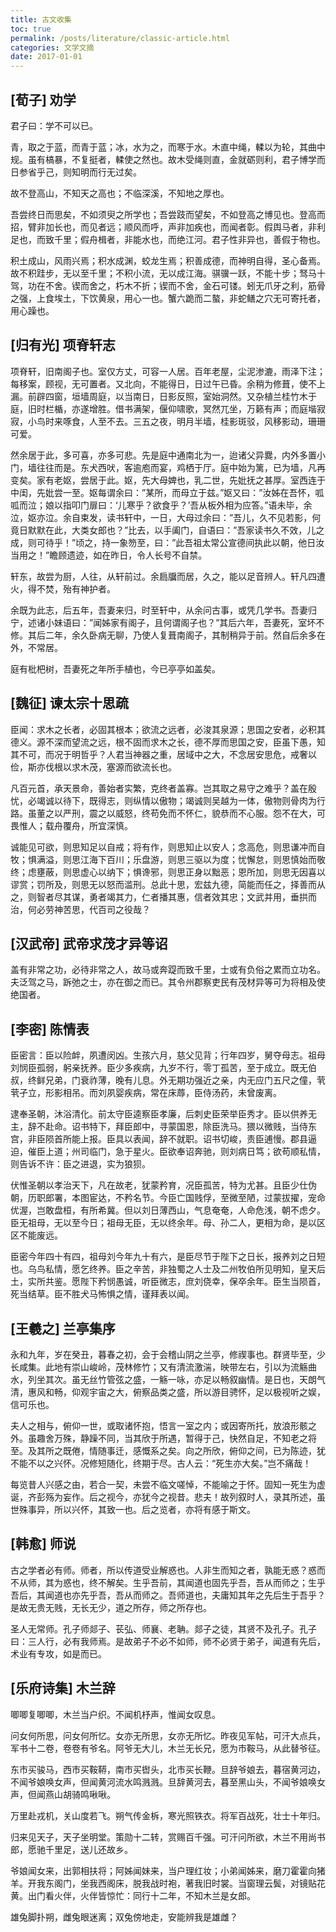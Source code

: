 ```yaml
---
title: 古文收集
toc: true
permalink: /posts/literature/classic-article.html
categories: 文学文摘
date: 2017-01-01
---
```


## [荀子] 劝学

君子曰：学不可以已。

青，取之于蓝，而青于蓝；冰，水为之，而寒于水。木直中绳，輮以为轮，其曲中规。虽有槁暴，不复挺者，輮使之然也。故木受绳则直，金就砺则利，君子博学而日参省乎己，则知明而行无过矣。

故不登高山，不知天之高也；不临深溪，不知地之厚也。

吾尝终日而思矣，不如须臾之所学也；吾尝跂而望矣，不如登高之博见也。登高而招，臂非加长也，而见者远；顺风而呼，声非加疾也，而闻者彰。假舆马者，非利足也，而致千里；假舟楫者，非能水也，而绝江河。君子性非异也，善假于物也。

积土成山，风雨兴焉；积水成渊，蛟龙生焉；积善成德，而神明自得，圣心备焉。故不积跬步，无以至千里；不积小流，无以成江海。骐骥一跃，不能十步；驽马十驾，功在不舍。锲而舍之，朽木不折；锲而不舍，金石可镂。蚓无爪牙之利，筋骨之强，上食埃土，下饮黄泉，用心一也。蟹六跪而二螯，非蛇鳝之穴无可寄托者，用心躁也。

## [归有光] 项脊轩志

项脊轩，旧南阁子也。室仅方丈，可容一人居。百年老屋，尘泥渗漉，雨泽下注；每移案，顾视，无可置者。又北向，不能得日，日过午已昏。余稍为修葺，使不上漏。前辟四窗，垣墙周庭，以当南日，日影反照，室始洞然。又杂植兰桂竹木于庭，旧时栏楯，亦遂增胜。借书满架，偃仰啸歌，冥然兀坐，万籁有声；而庭堦寂寂，小鸟时来啄食，人至不去。三五之夜，明月半墙，桂影斑驳，风移影动，珊珊可爱。

然余居于此，多可喜，亦多可悲。先是庭中通南北为一，迨诸父异爨，内外多置小门，墙往往而是。东犬西吠，客逾庖而宴，鸡栖于厅。庭中始为篱，已为墙，凡再变矣。家有老妪，尝居于此。妪，先大母婢也，乳二世，先妣抚之甚厚。室西连于中闺，先妣尝一至。妪每谓余曰：”某所，而母立于兹。”妪又曰：”汝姊在吾怀，呱呱而泣；娘以指叩门扉曰：‘儿寒乎？欲食乎？’吾从板外相为应答。”语未毕，余泣，妪亦泣。余自束发，读书轩中，一日，大母过余曰：”吾儿，久不见若影，何竟日默默在此，大类女郎也？”比去，以手阖门，自语曰：”吾家读书久不效，儿之成，则可待乎！”顷之，持一象笏至，曰：”此吾祖太常公宣德间执此以朝，他日汝当用之！”瞻顾遗迹，如在昨日，令人长号不自禁。

轩东，故尝为厨，人往，从轩前过。余扃牖而居，久之，能以足音辨人。轩凡四遭火，得不焚，殆有神护者。

余既为此志，后五年，吾妻来归，时至轩中，从余问古事，或凭几学书。吾妻归宁，述诸小妹语曰：”闻姊家有阁子，且何谓阁子也？”其后六年，吾妻死，室坏不修。其后二年，余久卧病无聊，乃使人复葺南阁子，其制稍异于前。然自后余多在外，不常居。

庭有枇杷树，吾妻死之年所手植也，今已亭亭如盖矣。

## [魏征] 谏太宗十思疏

臣闻：求木之长者，必固其根本；欲流之远者，必浚其泉源；思国之安者，必积其德义。源不深而望流之远，根不固而求木之长，德不厚而思国之安，臣虽下愚，知其不可，而况于明哲乎？人君当神器之重，居域中之大，不念居安思危，戒奢以俭，斯亦伐根以求木茂，塞源而欲流长也。

凡百元首，承天景命，善始者实繁，克终者盖寡。岂其取之易守之难乎？盖在殷忧，必竭诚以待下，既得志，则纵情以傲物；竭诚则吴越为一体，傲物则骨肉为行路。虽董之以严刑，震之以威怒，终苟免而不怀仁，貌恭而不心服。怨不在大，可畏惟人；载舟覆舟，所宜深慎。

诚能见可欲，则思知足以自戒；将有作，则思知止以安人；念高危，则思谦冲而自牧；惧满溢，则思江海下百川；乐盘游，则思三驱以为度；忧懈怠，则思慎始而敬终；虑壅蔽，则思虚心以纳下；惧谗邪，则思正身以黜恶；恩所加，则思无因喜以谬赏；罚所及，则思无以怒而滥刑。总此十思，宏兹九德，简能而任之，择善而从之，则智者尽其谋，勇者竭其力，仁者播其惠，信者效其忠；文武并用，垂拱而治，何必劳神苦思，代百司之役哉？

## [汉武帝] 武帝求茂才异等诏

盖有非常之功，必待非常之人，故马或奔踶而致千里，士或有负俗之累而立功名。夫泛驾之马，跅弛之士，亦在御之而已。其令州郡察吏民有茂材异等可为将相及使绝国者。

## [李密] 陈情表

臣密言：臣以险衅，夙遭闵凶。生孩六月，慈父见背；行年四岁，舅夺母志。祖母刘悯臣孤弱，躬亲抚养。臣少多疾病，九岁不行，零丁孤苦，至于成立。既无伯叔，终鲜兄弟，门衰祚薄，晚有儿息。外无期功强近之亲，内无应门五尺之僮，茕茕孑立，形影相吊。而刘夙婴疾病，常在床蓐，臣侍汤药，未曾废离。

逮奉圣朝，沐浴清化。前太守臣逵察臣孝廉，后刺史臣荣举臣秀才。臣以供养无主，辞不赴命。诏书特下，拜臣郎中，寻蒙国恩，除臣洗马。猥以微贱，当侍东宫，非臣陨首所能上报。臣具以表闻，辞不就职。诏书切峻，责臣逋慢。郡县逼迫，催臣上道；州司临门，急于星火。臣欲奉诏奔驰，则刘病日笃；欲苟顺私情，则告诉不许：臣之进退，实为狼狈。

伏惟圣朝以孝治天下，凡在故老，犹蒙矜育，况臣孤苦，特为尤甚。且臣少仕伪朝，历职郎署，本图宦达，不矜名节。今臣亡国贱俘，至微至陋，过蒙拔擢，宠命优渥，岂敢盘桓，有所希冀。但以刘日薄西山，气息奄奄，人命危浅，朝不虑夕。臣无祖母，无以至今日；祖母无臣，无以终余年。母、孙二人，更相为命，是以区区不能废远。

臣密今年四十有四，祖母刘今年九十有六，是臣尽节于陛下之日长，报养刘之日短也。乌鸟私情，愿乞终养。臣之辛苦，非独蜀之人士及二州牧伯所见明知，皇天后土，实所共鉴。愿陛下矜悯愚诚，听臣微志，庶刘侥幸，保卒余年。臣生当陨首，死当结草。臣不胜犬马怖惧之情，谨拜表以闻。

## [王羲之] 兰亭集序

永和九年，岁在癸丑，暮春之初，会于会稽山阴之兰亭，修禊事也。群贤毕至，少长咸集。此地有崇山峻岭，茂林修竹；又有清流激湍，映带左右，引以为流觞曲水，列坐其次。虽无丝竹管弦之盛，一觞一咏，亦足以畅叙幽情。是日也，天朗气清，惠风和畅，仰观宇宙之大，俯察品类之盛，所以游目骋怀，足以极视听之娱，信可乐也。

夫人之相与，俯仰一世，或取诸怀抱，悟言一室之内；或因寄所托，放浪形骸之外。虽趣舍万殊，静躁不同，当其欣于所遇，暂得于己，快然自足，不知老之将至。及其所之既倦，情随事迁，感慨系之矣。向之所欣，俯仰之间，已为陈迹，犹不能不以之兴怀。况修短随化，终期于尽。古人云：“死生亦大矣。”岂不痛哉！

每览昔人兴感之由，若合一契，未尝不临文嗟悼，不能喻之于怀。固知一死生为虚诞，齐彭殇为妄作。后之视今，亦犹今之视昔。悲夫！故列叙时人，录其所述，虽世殊事异，所以兴怀，其致一也。后之览者，亦将有感于斯文。

## [韩愈] 师说

古之学者必有师。师者，所以传道受业解惑也。人非生而知之者，孰能无惑？惑而不从师，其为惑也，终不解矣。生乎吾前，其闻道也固先乎吾，吾从而师之；生乎吾后，其闻道也亦先乎吾，吾从而师之。吾师道也，夫庸知其年之先后生于吾乎？是故无贵无贱，无长无少，道之所存，师之所存也。

圣人无常师。孔子师郯子、苌弘、师襄、老聃。郯子之徒，其贤不及孔子。孔子曰：三人行，必有我师焉。是故弟子不必不如师，师不必贤于弟子，闻道有先后，术业有专攻，如是而已。

## [乐府诗集] 木兰辞

唧唧复唧唧，木兰当户织。不闻机杼声，惟闻女叹息。

问女何所思，问女何所忆。女亦无所思，女亦无所忆。昨夜见军帖，可汗大点兵，军书十二卷，卷卷有爷名。阿爷无大儿，木兰无长兄，愿为市鞍马，从此替爷征。

东市买骏马，西市买鞍鞯，南市买辔头，北市买长鞭。旦辞爷娘去，暮宿黄河边，不闻爷娘唤女声，但闻黄河流水鸣溅溅。旦辞黄河去，暮至黑山头，不闻爷娘唤女声，但闻燕山胡骑鸣啾啾。

万里赴戎机，关山度若飞。朔气传金柝，寒光照铁衣。将军百战死，壮士十年归。

归来见天子，天子坐明堂。策勋十二转，赏赐百千强。可汗问所欲，木兰不用尚书郎，愿驰千里足，送儿还故乡。

爷娘闻女来，出郭相扶将；阿姊闻妹来，当户理红妆；小弟闻姊来，磨刀霍霍向猪羊。开我东阁门，坐我西阁床，脱我战时袍，著我旧时裳。当窗理云鬓，对镜贴花黄。出门看火伴，火伴皆惊忙：同行十二年，不知木兰是女郎。

雄兔脚扑朔，雌兔眼迷离；双兔傍地走，安能辨我是雄雌？
